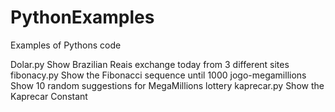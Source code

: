 # PythonExamples
 Examples of Pythons code

Dolar.py            Show Brazilian Reais exchange today from 3 different sites
fibonacy.py         Show the Fibonacci sequence until 1000
jogo-megamillions   Show 10 random suggestions for MegaMillions lottery
kaprecar.py         Show the Kaprecar Constant
